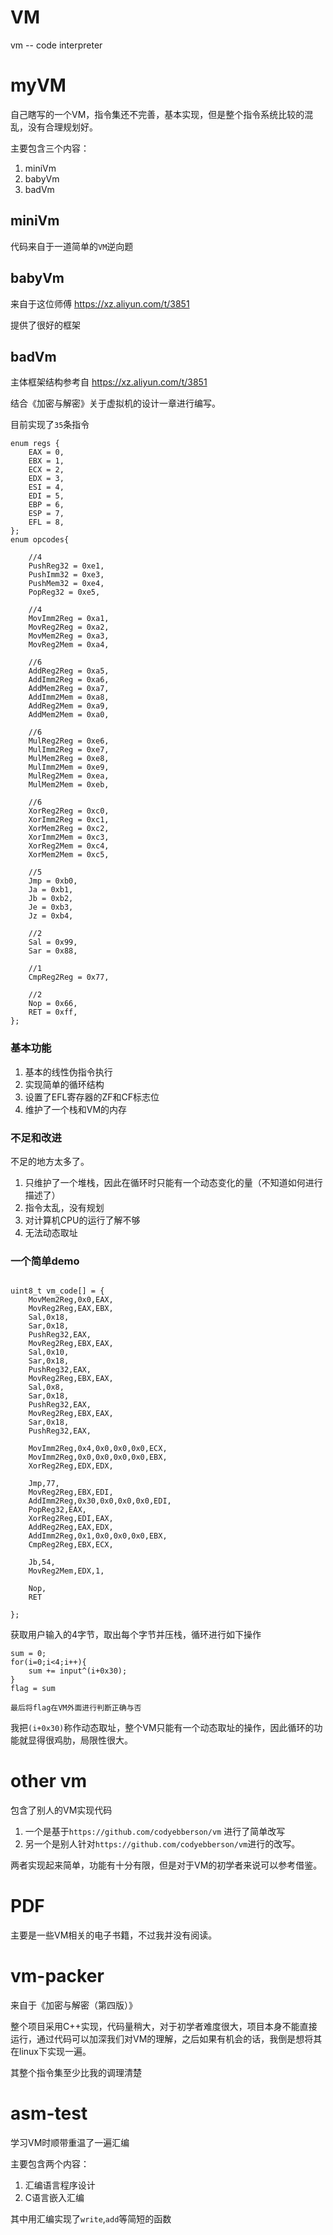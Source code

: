 # VM
vm -- code interpreter

# myVM

自己瞎写的一个VM，指令集还不完善，基本实现，但是整个指令系统比较的混乱，没有合理规划好。

主要包含三个内容：

1. miniVm
2. babyVm
3. badVm

## miniVm

代码来自于一道简单的`VM`逆向题

## babyVm

来自于这位师傅 https://xz.aliyun.com/t/3851 

提供了很好的框架

## badVm

主体框架结构参考自 https://xz.aliyun.com/t/3851 

结合《加密与解密》关于虚拟机的设计一章进行编写。

目前实现了`35`条指令

```
enum regs {
    EAX = 0,
    EBX = 1,
    ECX = 2,
    EDX = 3,
    ESI = 4,
    EDI = 5,
    EBP = 6,
    ESP = 7,
    EFL = 8,
};
enum opcodes{

    //4
    PushReg32 = 0xe1,
    PushImm32 = 0xe3,
    PushMem32 = 0xe4,
    PopReg32 = 0xe5,

    //4
    MovImm2Reg = 0xa1,
    MovReg2Reg = 0xa2,
    MovMem2Reg = 0xa3,
    MovReg2Mem = 0xa4,

    //6
    AddReg2Reg = 0xa5,
    AddImm2Reg = 0xa6,
    AddMem2Reg = 0xa7,
    AddImm2Mem = 0xa8,
    AddReg2Mem = 0xa9,
    AddMem2Mem = 0xa0,

    //6
    MulReg2Reg = 0xe6,
    MulImm2Reg = 0xe7,
    MulMem2Reg = 0xe8,
    MulImm2Mem = 0xe9,
    MulReg2Mem = 0xea,
    MulMem2Mem = 0xeb,

    //6
    XorReg2Reg = 0xc0,
    XorImm2Reg = 0xc1,
    XorMem2Reg = 0xc2,
    XorImm2Mem = 0xc3,
    XorReg2Mem = 0xc4,
    XorMem2Mem = 0xc5,

    //5
    Jmp = 0xb0,
    Ja = 0xb1,
    Jb = 0xb2,
    Je = 0xb3,
    Jz = 0xb4,
    
    //2
    Sal = 0x99,
    Sar = 0x88,
    
    //1
    CmpReg2Reg = 0x77,

    //2
    Nop = 0x66,
    RET = 0xff,
};

```

### 基本功能

1. 基本的线性伪指令执行
2. 实现简单的循环结构
3. 设置了EFL寄存器的ZF和CF标志位
4. 维护了一个栈和VM的内存


### 不足和改进

不足的地方太多了。

1. 只维护了一个堆栈，因此在循环时只能有一个动态变化的量（不知道如何进行描述了）
2. 指令太乱，没有规划
3. 对计算机CPU的运行了解不够
4. 无法动态取址

### 一个简单demo

```

uint8_t vm_code[] = {
    MovMem2Reg,0x0,EAX,
    MovReg2Reg,EAX,EBX,
    Sal,0x18,
    Sar,0x18,
    PushReg32,EAX,
    MovReg2Reg,EBX,EAX,
    Sal,0x10,
    Sar,0x18,
    PushReg32,EAX,
    MovReg2Reg,EBX,EAX,
    Sal,0x8,
    Sar,0x18,
    PushReg32,EAX,
    MovReg2Reg,EBX,EAX,
    Sar,0x18,
    PushReg32,EAX,
    
    MovImm2Reg,0x4,0x0,0x0,0x0,ECX,
    MovImm2Reg,0x0,0x0,0x0,0x0,EBX,
    XorReg2Reg,EDX,EDX,

    Jmp,77,
    MovReg2Reg,EBX,EDI,
    AddImm2Reg,0x30,0x0,0x0,0x0,EDI,
    PopReg32,EAX,
    XorReg2Reg,EDI,EAX,
    AddReg2Reg,EAX,EDX,
    AddImm2Reg,0x1,0x0,0x0,0x0,EBX,
    CmpReg2Reg,EBX,ECX,
    
    Jb,54,
    MovReg2Mem,EDX,1,

    Nop,
    RET

};

```

获取用户输入的4字节，取出每个字节并压栈，循环进行如下操作

```
sum = 0;
for(i=0;i<4;i++){
	sum += input^(i+0x30);
}
flag = sum

最后将flag在VM外面进行判断正确与否
```

我把`(i+0x30)`称作动态取址，整个VM只能有一个动态取址的操作，因此循环的功能就显得很鸡肋，局限性很大。


# other vm

包含了别人的VM实现代码

1. 一个是基于`https://github.com/codyebberson/vm`
进行了简单改写
2. 另一个是别人针对`https://github.com/codyebberson/vm`进行的改写。

两者实现起来简单，功能有十分有限，但是对于VM的初学者来说可以参考借鉴。


# PDF

主要是一些VM相关的电子书籍，不过我并没有阅读。

# vm-packer

来自于《加密与解密（第四版）》

整个项目采用C++实现，代码量稍大，对于初学者难度很大，项目本身不能直接运行，通过代码可以加深我们对VM的理解，之后如果有机会的话，我倒是想将其在linux下实现一遍。

其整个指令集至少比我的调理清楚

# asm-test

学习VM时顺带重温了一遍汇编

主要包含两个内容：

1. 汇编语言程序设计
2. C语言嵌入汇编

其中用汇编实现了`write`,`add`等简短的函数